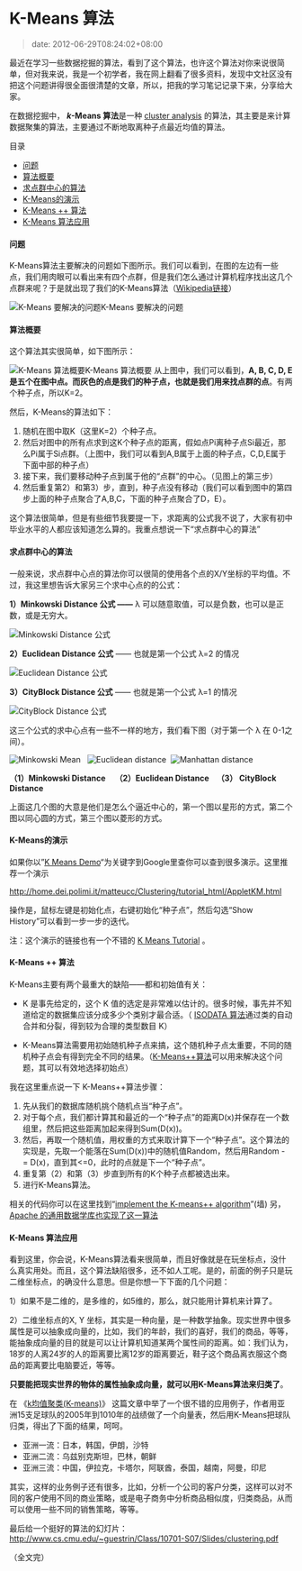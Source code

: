 # K-Means 算法
>date: 2012-06-29T08:24:02+08:00


最近在学习一些数据挖掘的算法，看到了这个算法，也许这个算法对你来说很简单，但对我来说，我是一个初学者，我在网上翻看了很多资料，发现中文社区没有把这个问题讲得很全面很清楚的文章，所以，把我的学习笔记记录下来，分享给大家。


在数据挖掘中， ***k*-Means 算法**是一种 [cluster analysis](https://en.wikipedia.org/wiki/Cluster_analysis "Cluster analysis") 的算法，其主要是来计算数据聚集的算法，主要通过不断地取离种子点最近均值的算法。




目录



* [问题](#%E9%97%AE%E9%A2%98 "问题")
* [算法概要](#%E7%AE%97%E6%B3%95%E6%A6%82%E8%A6%81 "算法概要")
* [求点群中心的算法](#%E6%B1%82%E7%82%B9%E7%BE%A4%E4%B8%AD%E5%BF%83%E7%9A%84%E7%AE%97%E6%B3%95 "求点群中心的算法")
* [K-Means的演示](#K-Means%E7%9A%84%E6%BC%94%E7%A4%BA "K-Means的演示")
* [K-Means ++ 算法](#K-Means_%E7%AE%97%E6%B3%95 "K-Means ++ 算法")
* [K-Means 算法应用](#K-Means_%E7%AE%97%E6%B3%95%E5%BA%94%E7%94%A8 "K-Means 算法应用")

#### 问题


K-Means算法主要解决的问题如下图所示。我们可以看到，在图的左边有一些点，我们用肉眼可以看出来有四个点群，但是我们怎么通过计算机程序找出这几个点群来呢？于是就出现了我们的K-Means算法（[Wikipedia链接](https://en.wikipedia.org/wiki/K-means_clustering "K-means Clustering 算法")）


![](https://coolshell.cn/wp-content/uploads/2012/06/K-Means.gif "K-Means 要解决的问题")K-Means 要解决的问题
#### 算法概要


这个算法其实很简单，如下图所示：



![K-Means 算法概要](https://coolshell.cn/wp-content/uploads/2012/06/K-Means.jpg "K-Means 算法概要")K-Means 算法概要
从上图中，我们可以看到，**A, B, C, D, E 是五个在图中点。而灰色的点是我们的种子点，也就是我们用来找点群的点**。有两个种子点，所以K=2。


然后，K-Means的算法如下：


1. 随机在图中取K（这里K=2）个种子点。
2. 然后对图中的所有点求到这K个种子点的距离，假如点Pi离种子点Si最近，那么Pi属于Si点群。（上图中，我们可以看到A,B属于上面的种子点，C,D,E属于下面中部的种子点）
3. 接下来，我们要移动种子点到属于他的“点群”的中心。（见图上的第三步）
4. 然后重复第2）和第3）步，直到，种子点没有移动（我们可以看到图中的第四步上面的种子点聚合了A,B,C，下面的种子点聚合了D，E）。


这个算法很简单，但是有些细节我要提一下，求距离的公式我不说了，大家有初中毕业水平的人都应该知道怎么算的。我重点想说一下“求点群中心的算法”


#### 求点群中心的算法


一般来说，求点群中心点的算法你可以很简的使用各个点的X/Y坐标的平均值。不过，我这里想告诉大家另三个求中心点的的公式：


**1）Minkowski Distance 公式 ——** λ 可以随意取值，可以是负数，也可以是正数，或是无穷大。


![](https://coolshell.cn/wp-content/uploads/2012/06/MinkowskiDistance_clip_image102.gif "Minkowski Distance 公式")


**2）Euclidean Distance 公式** —— 也就是第一个公式 λ=2 的情况


![](https://coolshell.cn/wp-content/uploads/2012/06/EuclideanDistance_clip_image002.gif "Euclidean Distance 公式")


**3）CityBlock Distance 公式** —— 也就是第一个公式 λ=1 的情况


![](https://coolshell.cn/wp-content/uploads/2012/06/CityBlockDistance_clip_image002.gif "CityBlock Distance 公式")


这三个公式的求中心点有一些不一样的地方，我们看下图（对于第一个 λ 在 0-1之间）。


![](https://coolshell.cn/wp-content/uploads/2012/06/Minkowski-Mean.jpg "Minkowski Mean")   ![](https://coolshell.cn/wp-content/uploads/2012/06/Euclidean-distance.jpg "Euclidean distance")  ![](https://coolshell.cn/wp-content/uploads/2012/06/Manhattan-distance.jpg "Manhattan distance")


**（1）Minkowski Distance     （2）**Euclidean Distance    （3） **CityBlock Distance******


上面这几个图的大意是他们是怎么个逼近中心的，第一个图以星形的方式，第二个图以同心圆的方式，第三个图以菱形的方式。


#### K-Means的演示


如果你以”[K Means Demo](https://www.google.com/search?hl=zh-CN&q=K+Means+Demo)“为关键字到Google里查你可以查到很多演示。这里推荐一个演示


<http://home.dei.polimi.it/matteucc/Clustering/tutorial_html/AppletKM.html>


操作是，鼠标左键是初始化点，右键初始化“种子点”，然后勾选“Show History”可以看到一步一步的迭代。


注：这个演示的链接也有一个不错的 [K Means Tutorial](http://home.dei.polimi.it/matteucc/Clustering/tutorial_html/index.html) 。


#### K-Means ++ 算法


K-Means主要有两个最重大的缺陷——都和初始值有关：


* K 是事先给定的，这个 K 值的选定是非常难以估计的。很多时候，事先并不知道给定的数据集应该分成多少个类别才最合适。（ [ISODATA 算法](https://en.wikipedia.org/wiki/Multispectral_pattern_recognition)通过类的自动合并和分裂，得到较为合理的类型数目 K）


* K-Means算法需要用初始随机种子点来搞，这个随机种子点太重要，不同的随机种子点会有得到完全不同的结果。（[K-Means++算法](https://en.wikipedia.org/wiki/K-means%2B%2B)可以用来解决这个问题，其可以有效地选择初始点）


我在这里重点说一下 K-Means++算法步骤：


1. 先从我们的数据库随机挑个随机点当“种子点”。
2. 对于每个点，我们都计算其和最近的一个“种子点”的距离D(x)并保存在一个数组里，然后把这些距离加起来得到Sum(D(x))。
3. 然后，再取一个随机值，用权重的方式来取计算下一个“种子点”。这个算法的实现是，先取一个能落在Sum(D(x))中的随机值Random，然后用Random -= D(x)，直到其<=0，此时的点就是下一个“种子点”。
4. 重复第（2）和第（3）步直到所有的K个种子点都被选出来。
5. 进行K-Means算法。


相关的代码你可以在这里找到“[implement the K-means++ algorithm](http://rosettacode.org/wiki/K-means%2B%2B_clustering)”(墙) 另，[Apache 的通用数据学库也实现了这一算法](http://commons.apache.org/math/api-2.1/index.html?org/apache/commons/math/stat/clustering/KMeansPlusPlusClusterer.html)


#### K-Means 算法应用


看到这里，你会说，K-Means算法看来很简单，而且好像就是在玩坐标点，没什么真实用处。而且，这个算法缺陷很多，还不如人工呢。是的，前面的例子只是玩二维坐标点，的确没什么意思。但是你想一下下面的几个问题：


1）如果不是二维的，是多维的，如5维的，那么，就只能用计算机来计算了。


2）二维坐标点的X, Y 坐标，其实是一种向量，是一种数学抽象。现实世界中很多属性是可以抽象成向量的，比如，我们的年龄，我们的喜好，我们的商品，等等，能抽象成向量的目的就是可以让计算机知道某两个属性间的距离。如：我们认为，18岁的人离24岁的人的距离要比离12岁的距离要近，鞋子这个商品离衣服这个商品的距离要比电脑要近，等等。


**只要能把现实世界的物体的属性抽象成向量，就可以用K-Means算法来归类了**。


在 《[k均值聚类(K-means)](http://www.cnblogs.com/leoo2sk/archive/2010/09/20/k-means.html)》 这篇文章中举了一个很不错的应用例子，作者用亚洲15支足球队的2005年到1010年的战绩做了一个向量表，然后用K-Means把球队归类，得出了下面的结果，呵呵。


* 亚洲一流：日本，韩国，伊朗，沙特
* 亚洲二流：乌兹别克斯坦，巴林，朝鲜
* 亚洲三流：中国，伊拉克，卡塔尔，阿联酋，泰国，越南，阿曼，印尼


其实，这样的业务例子还有很多，比如，分析一个公司的客户分类，这样可以对不同的客户使用不同的商业策略，或是电子商务中分析商品相似度，归类商品，从而可以使用一些不同的销售策略，等等。


最后给一个挺好的算法的幻灯片：<http://www.cs.cmu.edu/~guestrin/Class/10701-S07/Slides/clustering.pdf>


（全文完）


